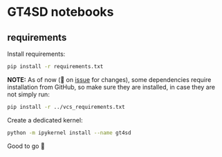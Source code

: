 # GT4SD notebooks

## requirements

Install requirements:

```sh
pip install -r requirements.txt
```

**NOTE:** As of now (:eyes: on [issue](https://github.com/GT4SD/gt4sd-core/issues/31) for changes), some dependencies require installation from GitHub, so make sure they are installed, in case they are not simply run:

```sh
pip install -r ../vcs_requirements.txt
```

Create a dedicated kernel:

```sh
python -m ipykernel install --name gt4sd
```

Good to go :rocket:
